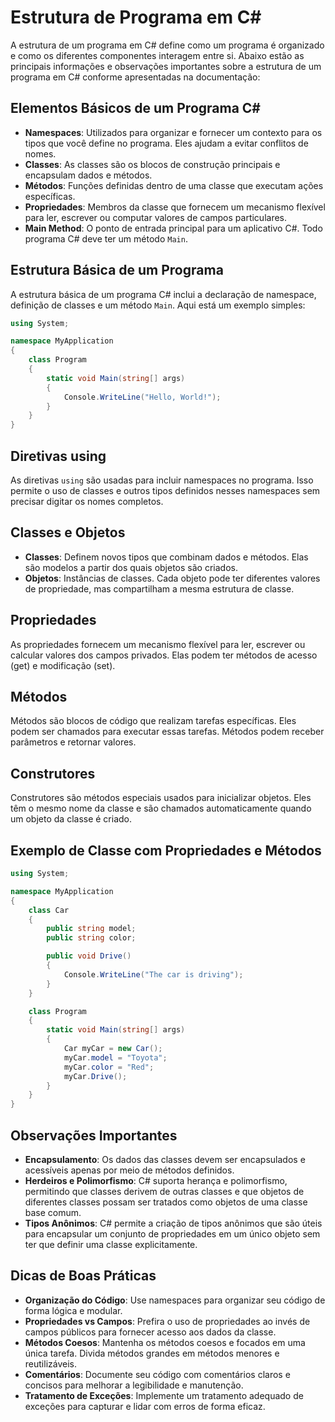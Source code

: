 
# Estrutura de Programa em C#

A estrutura de um programa em C# define como um programa é organizado e como os diferentes componentes interagem entre si. Abaixo estão as principais informações e observações importantes sobre a estrutura de um programa em C# conforme apresentadas na documentação:

## Elementos Básicos de um Programa C#
- **Namespaces**: Utilizados para organizar e fornecer um contexto para os tipos que você define no programa. Eles ajudam a evitar conflitos de nomes.
- **Classes**: As classes são os blocos de construção principais e encapsulam dados e métodos.
- **Métodos**: Funções definidas dentro de uma classe que executam ações específicas.
- **Propriedades**: Membros da classe que fornecem um mecanismo flexível para ler, escrever ou computar valores de campos particulares.
- **Main Method**: O ponto de entrada principal para um aplicativo C#. Todo programa C# deve ter um método `Main`.

## Estrutura Básica de um Programa
A estrutura básica de um programa C# inclui a declaração de namespace, definição de classes e um método `Main`. Aqui está um exemplo simples:
```csharp
using System;

namespace MyApplication
{
    class Program
    {
        static void Main(string[] args)
        {
            Console.WriteLine("Hello, World!");
        }
    }
}
```

## Diretivas using
As diretivas `using` são usadas para incluir namespaces no programa. Isso permite o uso de classes e outros tipos definidos nesses namespaces sem precisar digitar os nomes completos.

## Classes e Objetos
- **Classes**: Definem novos tipos que combinam dados e métodos. Elas são modelos a partir dos quais objetos são criados.
- **Objetos**: Instâncias de classes. Cada objeto pode ter diferentes valores de propriedade, mas compartilham a mesma estrutura de classe.

## Propriedades
As propriedades fornecem um mecanismo flexível para ler, escrever ou calcular valores dos campos privados. Elas podem ter métodos de acesso (get) e modificação (set).

## Métodos
Métodos são blocos de código que realizam tarefas específicas. Eles podem ser chamados para executar essas tarefas. Métodos podem receber parâmetros e retornar valores.

## Construtores
Construtores são métodos especiais usados para inicializar objetos. Eles têm o mesmo nome da classe e são chamados automaticamente quando um objeto da classe é criado.

## Exemplo de Classe com Propriedades e Métodos
```csharp
using System;

namespace MyApplication
{
    class Car
    {
        public string model;
        public string color;

        public void Drive()
        {
            Console.WriteLine("The car is driving");
        }
    }

    class Program
    {
        static void Main(string[] args)
        {
            Car myCar = new Car();
            myCar.model = "Toyota";
            myCar.color = "Red";
            myCar.Drive();
        }
    }
}
```

## Observações Importantes
- **Encapsulamento**: Os dados das classes devem ser encapsulados e acessíveis apenas por meio de métodos definidos.
- **Herdeiros e Polimorfismo**: C# suporta herança e polimorfismo, permitindo que classes derivem de outras classes e que objetos de diferentes classes possam ser tratados como objetos de uma classe base comum.
- **Tipos Anônimos**: C# permite a criação de tipos anônimos que são úteis para encapsular um conjunto de propriedades em um único objeto sem ter que definir uma classe explicitamente.

## Dicas de Boas Práticas
- **Organização do Código**: Use namespaces para organizar seu código de forma lógica e modular.
- **Propriedades vs Campos**: Prefira o uso de propriedades ao invés de campos públicos para fornecer acesso aos dados da classe.
- **Métodos Coesos**: Mantenha os métodos coesos e focados em uma única tarefa. Divida métodos grandes em métodos menores e reutilizáveis.
- **Comentários**: Documente seu código com comentários claros e concisos para melhorar a legibilidade e manutenção.
- **Tratamento de Exceções**: Implemente um tratamento adequado de exceções para capturar e lidar com erros de forma eficaz.

